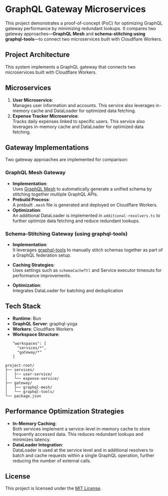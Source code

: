 # GraphQL Gateway Microservices

This project demonstrates a proof-of-concept (PoC) for optimizing GraphQL gateway performance by minimizing redundant lookups. It compares two gateway approaches—**GraphQL Mesh** and **schema-stitching using graphql-tools**—to connect two microservices built with Cloudflare Workers.

## Project Architecture

This system implements a GraphQL gateway that connects two microservices built with Cloudflare Workers.

## Microservices

1. **User Microservice**:  
   Manages user information and accounts. This service also leverages in-memory cache and DataLoader for optimized data fetching.
2. **Expense Tracker Microservice**:  
   Tracks daily expenses linked to specific users. This service also leverages in-memory cache and DataLoader for optimized data fetching.

## Gateway Implementations

Two gateway approaches are implemented for comparison:

### GraphQL Mesh Gateway

- **Implementation**:  
  Uses [GraphQL Mesh](https://the-guild.dev/graphql/mesh) to automatically generate a unified schema by stitching together multiple GraphQL APIs.
- **Prebuild Process**:  
  A prebuilt `.mesh` file is generated and deployed on Cloudflare Workers.
- **Optimization**:  
  An additional DataLoader is implemented in `additional-resolvers.ts` to further optimize data fetching and reduce redundant lookups.

### Schema-Stitching Gateway (using graphql-tools)

- **Implementation**:  
  It leverages [graphql-tools](https://www.graphql-tools.com/) to manually stitch schemas together as part of a GraphQL federation setup.

- **Caching Strategies**:  
  Uses settings such as `schemaCacheTtl` and Service executor timeouts for performance improvements.

- **Optimization**:  
  Integrates DataLoader for batching and deduplication

## Tech Stack

- **Runtime**: Bun
- **GraphQL Server**: graphql-yoga
- **Workers**: Cloudflare Workers
- **Workspace Structure**:
  ```
  "workspaces": [
    "services/*",
    "gateway/*"
  ]
  ```

```
project-root/
├── services/
│   ├── user-service/
│   └── expense-service/
├── gateway/
│   ├── graphql-mesh/
│   └── graphql-tools/
└── package.json
```

## Performance Optimization Strategies

- **In-Memory Caching**:  
  Both services implement a service-level in-memory cache to store frequently accessed data. This reduces redundant lookups and minimizes latency.
- **DataLoader Integration**:  
  DataLoader is used at the service level and in additional resolvers to batch and cache requests within a single GraphQL operation, further reducing the number of external calls.

## License

This project is licensed under the [MIT License](LICENSE).
